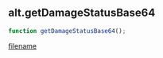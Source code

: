 ## alt.getDamageStatusBase64

```js
function getDamageStatusBase64();
```

[filename](method_getDamageStatusBase64_m.md ':include')